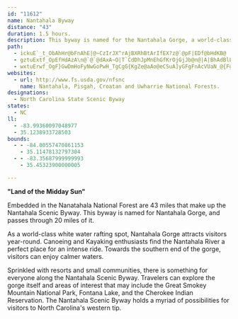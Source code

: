 ```yaml
---
id: "11612"
name: Nantahala Byway
distance: "43"
duration: 1.5 hours.
description: This byway is named for the Nantahala Gorge, a world-class white water rafting spot. The byway passes through 20 miles of the Gorge.
path:
  - ickuE`_t_ObAhHr@bFnAhE|@~CzIrJX^rAjBXRhBtArIfEX?z@`@pF|EDf@bHdKB@
  - gztuExtf_OpEfHdAzA\n@`@`@dAxA~O|T`CdDhJpMnEhGfKrOjGjJb@n@|A|BhAdBlLfQ\z@h@dBv@fCbDhKPl@DLp@jDn@`DXxA~BzJZpAhFrQfBrHT`BNpAF`@bJvTnBhE`KhJxAtAdA~@lIxHzElEbFtEhBbBhBbBlA~@tDtCfHtFdGjHzCxEfJ~Vh@jAlBdEbEvEzClC|NnM|CpC\TzK|HvIhGrCrB^TLLlDvEnBhEzAhBlBxFHhBG?C?
  - wxtuErwf_OgF}GwDmHoFyNwGoPwH_TgCgG{KgZe@aAo@eCSuA]yGFgFnAcVUaN_@{Fg@{EyBgL_Oqh@iA{EoC}NyAmK{Fge@mJq{@}Ecb@cAuEyAeEcD}Gag@}`AuPq\iBcDkBeD}DqJyCoJsA{m@{@en@m@ie@`@qDzCyFfHmIdJgKhHgKzGsNlFkOJyFdG{g@rAkHl@aL^{Cl@kCrDoLTsAXmDC{DKoBc@iCeAyCwHsNmA_BexAs`CsL{QgJiLwKeLyOwOu@k@qK}KgEkFcC{DaCgD_TuPyD_Eo@aAs@sCEaBTqCx@kClCuEj@mBb@{N|@aExDmHd@kDAsDmDiKaEuHeCyCaGgFmD_EoAkBqSgf@sBoDec@qj@wIeKaOyJcBe@sAMo@SuFwCyEyC}@u@}CqDa@YcDmAiAs@}@eAe@sAS_A[gD_@eAqEeDqLiN{LgHuKuFcCSsD?yAWiAg@wAsAyDgGiAkAiAu@_C}@uJsBcBy@_BeAeZyZ{@q@y@_@qBg@{RScA]o@m@aM}Q}AmDiCgJy@kBeGcI{]ki@uAeBwJqIiAqAqHoKu@q@kBu@gHeAuA_@sBqAiAyA_A_BiAmDy@{AgFaFeIgK_CeBmEsBeBmAWq@iCiCwL_HaBaCeEuLaGmMmI{LuGuEoBeDyBmC{C}EqBcCmAy@}C_AwIsEmIaKgA}@iDs@sFGwA_@yA{@k@k@m@eA}@kB{AcGaBaFQYo@q@aImEsBk@aDMuB^mCjAi@H_AB_@Ky@a@e@o@cAoByBmFcBwC}@o@{@QmAEgKXqAYe@e@gDcIeCmJwA_Dq@sBiAuFOkAg@oFEmBJyEVyBrDsPtAiEbEyI|@mCzHk\Hq@?oA}AkHM{@AeETgBhAyCd@sBVoGIkAy@sAyBcAyB{Am@s@[m@Oq@MaBRkATk@hByBvB{CjAkCRs@RgBV{IQq@s@u@iC_A}AcBeDoA]Wi@kAEmBZaBl@qBfCuETy@?mAg@yBAy@Ny@x@_CNeAHiEHm@p@o@pB_AnC{BxD_@vB_BhAmAj@gCB]K{@_@}Am@}@yCkDwDmGuAwAw@Y}Ga@yBYmEgA}B_AoAy@sAcBmAgDoA}J{AmG]_D?sDh@gHB_DCu@i@yDeBuF}@}AiAaAcCqAeAUwD_@iCk@uOaF}As@cB}Ak@y@cC_F}@aA}WgPsAuAsCeFu@u@w@YuA?mC`@{@?qASmKqCaIgDmBg@[?y@FgA|@a@r@iAhD}@dAo@VoADgCe@o@?_B`@aBp@kAJmAKsEqAmAyAe@mASmAUsEI{DUqAc@uAu@eAqH_Hu@iA_Lo[_B{CiCcDy@i@cD_BuEkBuAaAiAiAoAiBi@sAi@cCUmCJuEbBsLB{CIaCWsCu@_EuAkEqFeMe@eBOgEDs@XyBd@kBvDcKn@mDn@gGDqEUiEiBsUIoDNeD^yCXyA^gAvJqT|@_DRgAFiC[cEs@yC{AqCwDgFyCgCiLaHm[iPqCsBsCyDiGuJkFmKsAuE{@_E{Fe`@y@gCq@}Aw@_A_F}DqAq@uAsAy@gAaLaXyB}Dy@iAaGuDqH_Eud@}UwCsBs@{@q@kAm@yAoBmIwCoO_DoKuKqZu@sA}AmBe@c@oLaHiCeCcA{AYk@o@uCgE{VkCiIyA`DqBWuAV}@\e@h@aDrDcCzEa@hD_B|CkBtAyDtB}@|@o@lBw@~Ae@PiBuEoAuAeQoKwGuEoDgFa@u@d@s@zBkE}CoGsCyG}FqLcAUoB{AwEmGmFiLmAyGiAoJK_C~AyIJsBGoDc@qFmDqPE_CTmBbAmBhCgB~BqApA_B~@mCh@{C^aG@_DKmGc@sBoCkHi@{BImAH_BRwAz@iDCe@Kk@y@a@cFq@mBg@eQsJYg@Oy@_@gSUiAc@w@gBmBkB_BqAyAaAuBqEeMi@{@oCeDqI_IwAo@oC}@qCYaAHsC`@qDjAyCxAaDFeDrBy@Po@?yBk@mDaCaIqH_@m@i@uAmA_HOgBU{OU_K~DwO^aAfAeAbEsB~@s@xBsDlBsFjIaO`AoDX}GxBoA|AyAI{DLcEx@oGd@aBhByBlE_Jx@u@h@QnBeAvCaDn@aMKgI?uR|Hg`@xAgEx@qA|FuExAyAh@F~NjDvFh@nA\|Aj@JRfBj@~Bh@
websites:
  - url: http://www.fs.usda.gov/nfsnc
    name: Nantahala, Pisgah, Croatan and Uwharrie National Forests.
designations:
  - North Carolina State Scenic Byway
states:
  - NC
ll:
  - -83.99360097048977
  - 35.1238933728503
bounds:
  - - -84.00557470861153
    - 35.11478132797304
  - - -83.35687999999993
    - 35.45323900000005

---
```


**"Land of the Midday Sun"**

Embedded in the Nanatahala National Forest are 43 miles that make up the Nantahala Scenic Byway. This byway is named for Nantahala Gorge, and passes through 20 miles of it.

As a world-class white water rafting spot, Nantahala Gorge attracts visitors year-round. Canoeing and Kayaking enthusiasts find the Nantahala River a perfect place for an intense ride. Towards the southern end of the gorge, visitors can enjoy calmer waters.

Sprinkled with resorts and small communities, there is something for everyone along the Nantahala Scenic Byway. Travelers can explore the gorge itself and areas of interest that may include the Great Smokey Mountain National Park, Fontana Lake, and the Cherokee Indian Reservation. The Nantahala Scenic Byway holds a myriad of possibilities for visitors to North Carolina's western tip.

